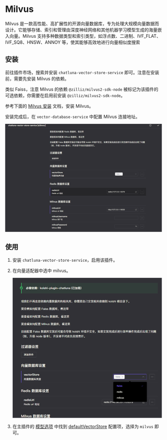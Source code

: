 # Milvus

Milvus 是一款高性能、高扩展性的开源向量数据库，专为处理大规模向量数据而设计。它能够存储、索引和管理由深度神经网络和其他机器学习模型生成的海量嵌入向量。Milvus 支持多种数据类型和索引类型，如浮点数、二进制、IVF_FLAT、IVF_SQ8、HNSW、ANNOY 等，使其能够高效地进行向量相似度搜索

## 安装

前往插件市场，搜索并安装 `chatluna-vector-store-service` 即可。注意在安装前，需要先安装 Milvus 的依赖。

类似 Faiss，注意 Milvus 的依赖 `@zilliz/milvus2-sdk-node` 被标记为该插件的可选依赖，你需要在启用前安装 `@zilliz/milvus2-sdk-node`。

参考下面的 [Milvus 安装](https://milvus.io/docs/install_standalone-docker-compose.md) 文档，安装 Milvus。

安装完成后，在 `vector-database-service` 中配置 Milvus 连接地址。

![alt text](../../public/images/image-54.png)

## 使用

1. 安装 `chatluna-vector-store-service`，启用该插件。
2. 在向量适配器中选中 milvus。

   ![alt text](../../public/images/image-52.png)

3. 在主插件的 [模型选项](../useful-configurations.md#模型选项) 中找到 [defaultVectorStore](../useful-configurations.md#defaultvectorstore) 配置项，选择为 `milvus` 即可。
